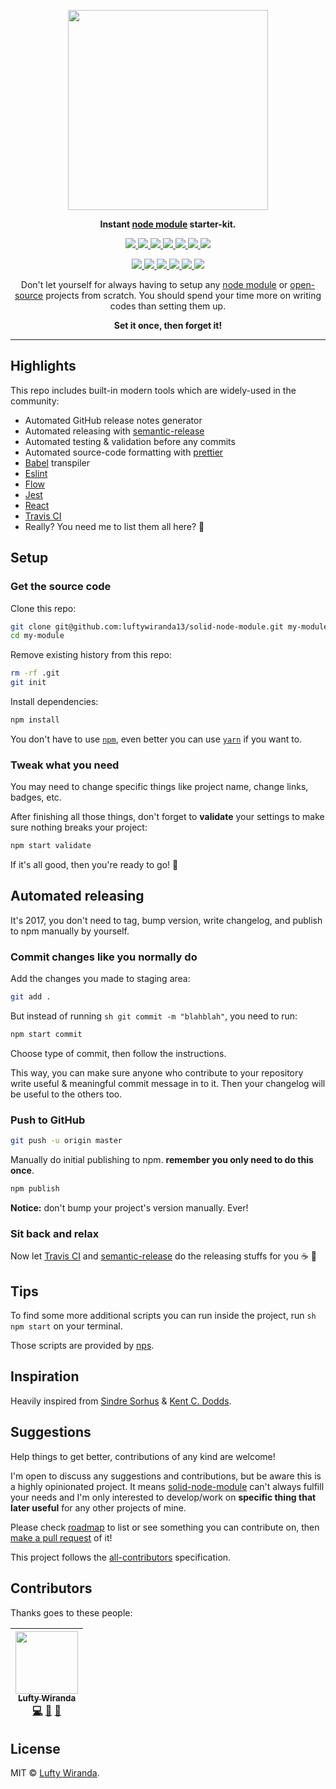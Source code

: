 <p align="center">
  <img src="https://cdn.shopify.com/s/files/1/0185/5092/products/nature-0006_large.png" width="320" />
</p>

<p align="center">
  <strong>Instant <a href="https://www.npmjs.com">node module</a> starter-kit.</strong>
</p>

<p align="center">
  <a href="https://github.com/luftywiranda13/solid-node-module/releases">
    <img src="https://img.shields.io/github/release/luftywiranda13/solid-node-module.svg" />
  </a>
  <a href="https://travis-ci.org/luftywiranda13/solid-node-module">
    <img src="https://img.shields.io/travis/luftywiranda13/solid-node-module.svg" />
  </a>
  <a href="https://codecov.io/github/luftywiranda13/solid-node-module">
    <img src="https://img.shields.io/codecov/c/github/luftywiranda13/solid-node-module.svg" />
  </a>
  <a href="https://greenkeeper.io">
    <img src="https://badges.greenkeeper.io/luftywiranda13/solid-node-module.svg" />
  </a>
  <a href="https://github.com/luftywiranda13/solid-node-module/releases">
    <img src="https://img.shields.io/github/release/luftywiranda13/solid-node-module.svg" />
  </a>
  <a href="https://github.com/prettier/prettier">
    <img src="https://img.shields.io/badge/styled_with-prettier-ff69b4.svg" />
  </a>
  <a href="https://github.com/luftywiranda13/solid-node-module/blob/master/LICENSE">
    <img src="https://img.shields.io/github/license/luftywiranda13/solid-node-module.svg" />
  </a>
</p>
<p align="center">
  <a href="https://github.com/semantic-release/semantic-release">
    <img src="https://img.shields.io/badge/%20%20%F0%9F%93%A6%F0%9F%9A%80-semantic--release-e10079.svg" />
  </a>
  <a href="http://commitizen.github.io/cz-cli">
    <img src="https://img.shields.io/badge/commitizen-friendly-brightgreen.svg" />
  </a>
  <a href="http://makeapullrequest.com">
    <img src="https://img.shields.io/badge/PRs-welcome-brightgreen.svg" />
  </a>
  <a href="https://github.com/luftywiranda13/solid-node-module/blob/master/other/CODE_OF_CONDUCT.md">
    <img src="https://img.shields.io/badge/code%20of-conduct-ff69b4.svg" />
  </a>
  <a href="https://github.com/luftywiranda13/solid-node-module/blob/master/other/ROADMAP.md">
    <img src="https://img.shields.io/badge/%F0%9F%93%94-roadmap-CD9523.svg" />
  </a>
  <a href="https://github.com/luftywiranda13/solid-node-module/blob/master/other/EXAMPLES.md">
    <img src="https://img.shields.io/badge/%F0%9F%92%A1-examples-8C8E93.svg" />
  </a>
</p>

<p align="center">
  Don't let yourself for always having to setup any <a href="https://www.npmjs.com/">node module</a> or <a href="https://en.wikipedia.org/wiki/Open-source_software">open-source</a> projects from scratch. You should spend your time more on writing codes than setting them up.
</p>

<p align="center"><strong>Set it once, then forget it!</strong></p>

---

## Highlights
This repo includes built-in modern tools which are widely-used in the community:
- Automated GitHub release notes generator
- Automated releasing with [semantic-release][semantic-link]
- Automated testing & validation before any commits
- Automated source-code formatting with [prettier][prettier-link]
- [Babel][babel-link] transpiler
- [Eslint][eslint-link]
- [Flow][flow-link]
- [Jest][jest-link]
- [React][react-link]
- [Travis CI][travis-link]
- Really? You need me to list them all here? 🐰


## Setup
### Get the source code
Clone this repo:
```sh
git clone git@github.com:luftywiranda13/solid-node-module.git my-module
cd my-module
```

Remove existing history from this repo:
```sh
rm -rf .git
git init
```

Install dependencies:
```sh
npm install
```
You don't have to use [`npm`][npm-link], even better you can use [`yarn`][yarn-link] if you want to.

### Tweak what you need
You may need to change specific things like project name, change links, badges, etc.

After finishing all those things, don't forget to **validate** your settings to make sure nothing breaks your project:
```sh
npm start validate
```
If it's all good, then you're ready to go! 🚀


## Automated releasing
It's 2017, you don't need to tag, bump version, write changelog, and publish to npm manually by yourself.


### Commit changes like you normally do
Add the changes you made to staging area:
```sh
git add .
```

But instead of running ```sh git commit -m "blahblah"```, you need to run:
```sh
npm start commit
```

Choose type of commit, then follow the instructions.

This way, you can make sure anyone who contribute to your repository write useful & meaningful commit message in to it. Then your changelog will be useful to the others too.

### Push to GitHub
```sh
git push -u origin master
```

Manually do initial publishing to npm. **remember you only need to do this once**.
```sh
npm publish
```

**Notice:** don't bump your project's version manually. Ever!

### Sit back and relax
Now let [Travis CI][travis-link] and [semantic-release][semantic-link] do the releasing stuffs for you ☕ 💅


## Tips
To find some more additional scripts you can run inside the project, run ```sh npm start``` on your terminal.

Those scripts are provided by [nps][nps-link].


## Inspiration
Heavily inspired from [Sindre Sorhus][sindresorhus-link] & [Kent C. Dodds][kentcdodds-link].


## Suggestions
Help things to get better, contributions of any kind are welcome!

I'm open to discuss any suggestions and contributions, but be aware this is a highly opinionated project. It means [solid-node-module](`#`) can't always fulfill your needs and I'm only interested to develop/work on **specific thing that later useful** for any other projects of mine.

Please check [roadmap][roadmap-link] to list or see something you can contribute on, then [make a pull request][prs-link] of it!

This project follows the [all-contributors][all-contributors-link] specification.


## Contributors
Thanks goes to these people:

<!-- ALL-CONTRIBUTORS-LIST:START - Do not remove or modify this section -->
| [<img src="https://avatars2.githubusercontent.com/u/22868432?v=3" width="100px;"/><br /><sub>Lufty Wiranda</sub>](https://www.instagram.com/luftywiranda13)<br />[💻](https://github.com/luftywiranda13/solid-node-module/commits?author=luftywiranda13 "Code") [📖](https://github.com/luftywiranda13/solid-node-module/commits?author=luftywiranda13 "Documentation") [🔌](#plugin-luftywiranda13 "Plugin/utility libraries") |
| :---: |
<!-- ALL-CONTRIBUTORS-LIST:END -->


## License
MIT &copy; [Lufty Wiranda](https://www.instagram.com/luftywiranda13).


[all-contributors-link]: https://github.com/kentcdodds/all-contributors
[babel-link]: https://babeljs.io
[build-badge]: https://img.shields.io/travis/luftywiranda13/solid-node-module.svg
[build-link]: https://travis-ci.org/luftywiranda13/solid-node-module
[coc-badge]: https://img.shields.io/badge/code%20of-conduct-ff69b4.svg
[coc-link]: https://github.com/luftywiranda13/solid-node-module/blob/master/other/CODE_OF_CONDUCT.md
[commitizen-badge]: https://img.shields.io/badge/commitizen-friendly-brightgreen.svg
[commitizen-link]: http://commitizen.github.io/cz-cli
[coverage-badge]: https://img.shields.io/codecov/c/github/luftywiranda13/solid-node-module.svg
[coverage-link]: https://codecov.io/github/luftywiranda13/solid-node-module
[eslint-link]: http://eslint.org/
[examples-badge]: https://img.shields.io/badge/%F0%9F%92%A1-examples-8C8E93.svg
[examples-link]: https://github.com/luftywiranda13/solid-node-module/blob/master/other/EXAMPLES.md
[flow-link]: https://flow.org/
[greenkeeper-badge]: https://badges.greenkeeper.io/luftywiranda13/solid-node-module.svg
[greenkeeper-link]: https://greenkeeper.io
[jest-link]: https://facebook.github.io/jest
[kentcdodds-link]: https://github.com/kentcdodds
[license-badge]: https://img.shields.io/github/license/luftywiranda13/solid-node-module.svg
[license-link]: https://github.com/luftywiranda13/solid-node-module/blob/master/LICENSE
[npm-link]: https://www.npmjs.com/
[nps-link]: https://github.com/kentcdodds/nps
[open-source-link]: https://en.wikipedia.org/wiki/Open-source_software
[prettier-badge]: https://img.shields.io/badge/styled_with-prettier-ff69b4.svg
[prettier-link]: https://github.com/prettier/prettier
[prs-badge]: https://img.shields.io/badge/PRs-welcome-brightgreen.svg
[prs-link]: http://makeapullrequest.com
[react-link]: https://github.com/facebook/react
[release-badge]: https://img.shields.io/github/release/luftywiranda13/solid-node-module.svg
[release-link]: https://github.com/luftywiranda13/solid-node-module/releases/latest
[roadmap-badge]: https://img.shields.io/badge/%F0%9F%93%94-roadmap-CD9523.svg
[roadmap-link]: https://github.com/luftywiranda13/solid-node-module/blob/master/other/ROADMAP.md
[semantic-badge]: https://img.shields.io/badge/%20%20%F0%9F%93%A6%F0%9F%9A%80-semantic--release-e10079.svg
[semantic-link]: https://github.com/semantic-release/semantic-release
[sindresorhus-link]: https://github.com/sindresorhus
[travis-link]: https://travis-ci.org
[yarn-link]: https://yarnpkg.com
